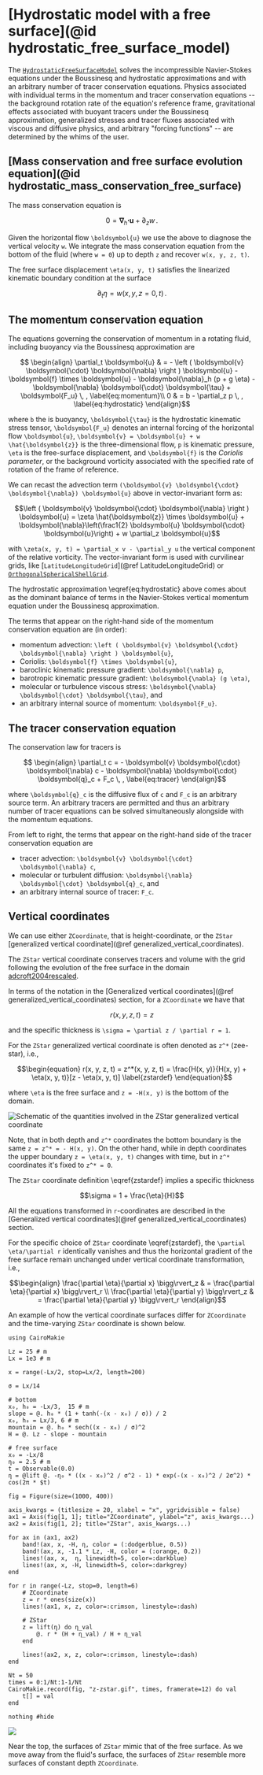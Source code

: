 # [Hydrostatic model with a free surface](@id hydrostatic_free_surface_model)

The [`HydrostaticFreeSurfaceModel`](@ref) solves the incompressible Navier-Stokes equations under
the Boussinesq and hydrostatic approximations and with an arbitrary number of tracer conservation
equations. Physics associated with individual terms in the momentum and tracer conservation
equations -- the background rotation rate of the equation's reference frame,
gravitational effects associated with buoyant tracers under the Boussinesq
approximation, generalized stresses and tracer fluxes associated with viscous and
diffusive physics, and arbitrary "forcing functions" -- are determined by the whims of the
user.

## [Mass conservation and free surface evolution equation](@id hydrostatic_mass_conservation_free_surface)

The mass conservation equation is
```math
    0 = \boldsymbol{\nabla}_h \boldsymbol{\cdot} \boldsymbol{u} + \partial_z w \, .
```

Given the horizontal flow ``\boldsymbol{u}`` we use the above to diagnose the vertical velocity ``w``.
We integrate the mass conservation equation from the bottom of the fluid (where ``w = 0``) up to
depth ``z`` and recover ``w(x, y, z, t)``.

The free surface displacement ``\eta(x, y, t)`` satisfies the linearized kinematic boundary
condition at the surface
```math
    \partial_t \eta = w(x, y, z=0, t) \, .
```

## The momentum conservation equation

The equations governing the conservation of momentum in a rotating fluid, including buoyancy
via the Boussinesq approximation are
```math
    \begin{align}
    \partial_t \boldsymbol{u} & = - \left ( \boldsymbol{v} \boldsymbol{\cdot} \boldsymbol{\nabla} \right ) \boldsymbol{u}
                        - \boldsymbol{f} \times \boldsymbol{u}
                        - \boldsymbol{\nabla}_h (p + g \eta)
                        - \boldsymbol{\nabla} \boldsymbol{\cdot} \boldsymbol{\tau}
                        + \boldsymbol{F_u} \, , \label{eq:momentum}\\
    0 & = b - \partial_z p \, , \label{eq:hydrostatic}
    \end{align}
```
where ``b`` the is buoyancy, ``\boldsymbol{\tau}`` is the hydrostatic kinematic stress tensor,
``\boldsymbol{F_u}`` denotes an internal forcing of the horizontal flow ``\boldsymbol{u}``,
``\boldsymbol{v} = \boldsymbol{u} + w \hat{\boldsymbol{z}}`` is the three-dimensional flow,
``p`` is kinematic pressure, ``\eta`` is the free-surface displacement, and ``\boldsymbol{f}``
is the *Coriolis parameter*, or the background vorticity associated with the specified rate of
rotation of the frame of reference.

We can recast the advection term ``(\boldsymbol{v} \boldsymbol{\cdot} \boldsymbol{\nabla}) \boldsymbol{u}``
above in vector-invariant form as:

```math
\left ( \boldsymbol{v} \boldsymbol{\cdot} \boldsymbol{\nabla} \right ) \boldsymbol{u} = \zeta \hat{\boldsymbol{z}} \times \boldsymbol{u} + \boldsymbol{\nabla}\left(\frac1{2} \boldsymbol{u} \boldsymbol{\cdot} \boldsymbol{u}\right) + w \partial_z \boldsymbol{u}
```
with ``\zeta(x, y, t) = \partial_x v - \partial_y u`` the vertical component of the relative vorticity.
The vector-invariant form is used with curvilinear grids, like [`LatitudeLongitudeGrid`](@ref LatitudeLongitudeGrid) or [`OrthogonalSphericalShellGrid`](@ref).

The hydrostatic approximation \eqref{eq:hydrostatic} above comes about as the dominant balance
of terms in the Navier-Stokes vertical momentum equation under the Boussinesq approximation.

The terms that appear on the right-hand side of the momentum conservation equation are (in order):

* momentum advection: ``\left ( \boldsymbol{v} \boldsymbol{\cdot} \boldsymbol{\nabla} \right )
  \boldsymbol{u}``,
* Coriolis: ``\boldsymbol{f} \times \boldsymbol{u}``,
* baroclinic kinematic pressure gradient: ``\boldsymbol{\nabla} p``,
* barotropic kinematic pressure gradient: ``\boldsymbol{\nabla} (g \eta)``,
* molecular or turbulence viscous stress: ``\boldsymbol{\nabla} \boldsymbol{\cdot} \boldsymbol{\tau}``, and
* an arbitrary internal source of momentum: ``\boldsymbol{F_u}``.

## The tracer conservation equation

The conservation law for tracers is
```math
    \begin{align}
    \partial_t c = - \boldsymbol{v} \boldsymbol{\cdot} \boldsymbol{\nabla} c
                   - \boldsymbol{\nabla} \boldsymbol{\cdot} \boldsymbol{q}_c
                   + F_c \, ,
    \label{eq:tracer}
    \end{align}
```
where ``\boldsymbol{q}_c`` is the diffusive flux of ``c`` and ``F_c`` is an arbitrary source term.
An arbitrary tracers are permitted and thus an arbitrary number of tracer equations
can be solved simultaneously alongside with the momentum equations.

From left to right, the terms that appear on the right-hand side of the tracer conservation
equation are

* tracer advection: ``\boldsymbol{v} \boldsymbol{\cdot} \boldsymbol{\nabla} c``,
* molecular or turbulent diffusion: ``\boldsymbol{\nabla} \boldsymbol{\cdot} \boldsymbol{q}_c``, and
* an arbitrary internal source of tracer: ``F_c``.

## Vertical coordinates

We can use either `ZCoordinate`, that is height-coordinate, or the
`ZStar` [generalized vertical coordinate](@ref generalized_vertical_coordinates).

The `ZStar` vertical coordinate conserves tracers and volume with the grid following the evolution of the
free surface in the domain [adcroft2004rescaled](@citep).

In terms of the notation in the [Generalized vertical coordinates](@ref generalized_vertical_coordinates)
section, for a `ZCoordinate` we have that
```math
r(x, y, z, t) = z
```
and the specific thickness is ``\sigma = \partial z / \partial r = 1``.

For the `ZStar` generalized vertical coordinate is often denoted as ``z^*`` (zee-star), i.e.,
```math
\begin{equation}
    r(x, y, z, t) = z^*(x, y, z, t) = \frac{H(x, y)}{H(x, y) + \eta(x, y, t)}[z - \eta(x, y, t)] \label{zstardef}
\end{equation}
```
where ``\eta`` is the free surface and ``z = -H(x, y)`` is the bottom of the domain.

![Schematic of the quantities involved in the ZStar generalized vertical coordinate](../assets/zstar_schematic.png)

Note, that in both depth and ``z^*`` coordinates the bottom boundary is the same ``z = z^* = - H(x, y)``.
On the other hand, while in depth coordinates the upper boundary ``z = \eta(x, y, t)`` changes with time,
but in ``z^*`` coordinates it's fixed to ``z^* = 0``.

The `ZStar` coordinate definition \eqref{zstardef} implies a specific thickness

```math
\sigma = 1 + \frac{\eta}{H}
```

All the equations transformed in ``r``-coordinates are described in the [Generalized vertical coordinates](@ref generalized_vertical_coordinates)
section.

For the specific choice of `ZStar` coordinate \eqref{zstardef}, the ``\partial \eta/\partial r`` identically vanishes and
thus the horizontal gradient of the free surface remain unchanged under vertical coordinate transformation, i.e.,
```math
\begin{align}
    \frac{\partial \eta}{\partial x} \bigg\rvert_z & = \frac{\partial \eta}{\partial x} \bigg\rvert_r \\
    \frac{\partial \eta}{\partial y} \bigg\rvert_z & = \frac{\partial \eta}{\partial y} \bigg\rvert_r
\end{align}
```

An example of how the vertical coordinate surfaces differ for `ZCoordinate` and the time-varying `ZStar` coordinate is shown below.

```@example
using CairoMakie

Lz = 25 # m
Lx = 1e3 # m

x = range(-Lx/2, stop=Lx/2, length=200)

σ = Lx/14

# bottom
x₀, h₀ = -Lx/3,  15 # m
slope = @. h₀ * (1 + tanh(-(x - x₀) / σ)) / 2
x₀, h₀ = Lx/3, 6 # m
mountain = @. h₀ * sech((x - x₀) / σ)^2
H = @. Lz - slope - mountain

# free surface
x₀ = -Lx/8
η₀ = 2.5 # m
t = Observable(0.0)
η = @lift @. -η₀ * ((x - x₀)^2 / σ^2 - 1) * exp(-(x - x₀)^2 / 2σ^2) * cos(2π * $t)

fig = Figure(size=(1000, 400))

axis_kwargs = (titlesize = 20, xlabel = "x", ygridvisible = false)
ax1 = Axis(fig[1, 1]; title="ZCoordinate", ylabel="z", axis_kwargs...)
ax2 = Axis(fig[1, 2]; title="ZStar", axis_kwargs...)

for ax in (ax1, ax2)
    band!(ax, x, -H, η, color = (:dodgerblue, 0.5))
    band!(ax, x, -1.1 * Lz, -H, color = (:orange, 0.2))
    lines!(ax, x,  η, linewidth=5, color=:darkblue)
    lines!(ax, x, -H, linewidth=5, color=:darkgrey)
end

for r in range(-Lz, stop=0, length=6)
    # ZCoordinate
    z = r * ones(size(x))
    lines!(ax1, x, z, color=:crimson, linestyle=:dash)

    # ZStar
    z = lift(η) do η_val
        @. r * (H + η_val) / H + η_val
    end

    lines!(ax2, x, z, color=:crimson, linestyle=:dash)
end

Nt = 50
times = 0:1/Nt:1-1/Nt
CairoMakie.record(fig, "z-zstar.gif", times, framerate=12) do val
    t[] = val
end

nothing #hide
```

![](z-zstar.gif)

Near the top, the surfaces of `ZStar` mimic that of the free surface.
As we move away from the fluid's surface, the surfaces of `ZStar` resemble more surfaces
of constant depth `ZCoordinate`.
